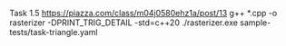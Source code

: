 Task 1.5
https://piazza.com/class/m04j0580ehz1a/post/13
g++ *.cpp -o rasterizer -DPRINT_TRIG_DETAIL -std=c++20
./rasterizer.exe sample-tests/task-triangle.yaml